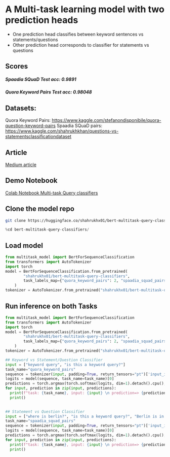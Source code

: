 # A Multi-task learning model with two prediction heads
* One prediction head classifies between keyword sentences vs statements/questions
* Other prediction head corresponds to classifier for statements vs questions

## Scores
##### Spaadia SQuaD Test acc: **0.9891**
##### Quora Keyword Pairs Test acc: **0.98048**

## Datasets:
Quora Keyword Pairs: https://www.kaggle.com/stefanondisponibile/quora-question-keyword-pairs
Spaadia SQuaD pairs: https://www.kaggle.com/shahrukhkhan/questions-vs-statementsclassificationdataset

## Article
[Medium article](https://medium.com/@shahrukhx01/multi-task-learning-with-transformers-part-1-multi-prediction-heads-b7001cf014bf)
## Demo Notebook
[Colab Notebook Multi-task Query classifiers](https://colab.research.google.com/drive/1R7WcLHxDsVvZXPhr5HBgIWa3BlSZKY6p?usp=sharing)
## Clone the model repo
```bash 
git clone https://huggingface.co/shahrukhx01/bert-multitask-query-classifiers
```
```python
%cd bert-multitask-query-classifiers/
```
## Load model
```python
from multitask_model import BertForSequenceClassification
from transformers import AutoTokenizer
import torch
model = BertForSequenceClassification.from_pretrained(
        "shahrukhx01/bert-multitask-query-classifiers",
        task_labels_map={"quora_keyword_pairs": 2, "spaadia_squad_pairs": 2},
    )
tokenizer = AutoTokenizer.from_pretrained("shahrukhx01/bert-multitask-query-classifiers")
```
## Run inference on both Tasks
```python
from multitask_model import BertForSequenceClassification
from transformers import AutoTokenizer
import torch
model = BertForSequenceClassification.from_pretrained(
        "shahrukhx01/bert-multitask-query-classifiers",
        task_labels_map={"quora_keyword_pairs": 2, "spaadia_squad_pairs": 2},
    )
tokenizer = AutoTokenizer.from_pretrained("shahrukhx01/bert-multitask-query-classifiers")

## Keyword vs Statement/Question Classifier
input = ["keyword query", "is this a keyword query?"]
task_name="quora_keyword_pairs"
sequence = tokenizer(input, padding=True, return_tensors="pt")['input_ids']
logits = model(sequence, task_name=task_name)[0]
predictions = torch.argmax(torch.softmax(logits, dim=1).detach().cpu(), axis=1)
for input, prediction in zip(input, predictions):
  print(f"task: {task_name}, input: {input} \n prediction=> {prediction}")
  print()
  

## Statement vs Question Classifier
input = ["where is berlin?", "is this a keyword query?", "Berlin is in Germany."]
task_name="spaadia_squad_pairs"
sequence = tokenizer(input, padding=True, return_tensors="pt")['input_ids']
logits = model(sequence, task_name=task_name)[0]
predictions = torch.argmax(torch.softmax(logits, dim=1).detach().cpu(), axis=1)
for input, prediction in zip(input, predictions):
  print(f"task: {task_name}, input: {input} \n prediction=> {prediction}")
  print()
```